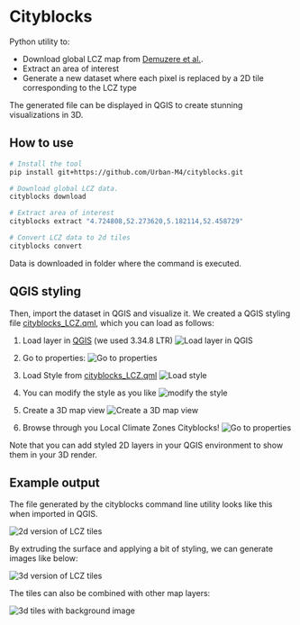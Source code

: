 # Cityblocks

Python utility to:

- Download global LCZ map from [Demuzere et al.](https://zenodo.org/records/7670653).
- Extract an area of interest
- Generate a new dataset where each pixel is replaced by a 2D tile corresponding to the LCZ type

The generated file can be displayed in QGIS to create stunning visualizations in 3D.

## How to use

```sh
# Install the tool
pip install git+https://github.com/Urban-M4/cityblocks.git

# Download global LCZ data. 
cityblocks download

# Extract area of interest
cityblocks extract "4.724808,52.273620,5.182114,52.458729"

# Convert LCZ data to 2d tiles
cityblocks convert
```

Data is downloaded in folder where the command is executed.


## QGIS styling
Then, import the dataset in QGIS and visualize it. We created a QGIS styling file [cityblocks_LCZ.qml](qgis_files/cityblocks_LCZ.qml), which you can load as follows:

1. Load layer in [QGIS](https://qgis.org/) (we used 3.34.8 LTR)
![Load layer in QGIS](images/1.png)

2. Go to properties:
![Go to properties](images/2.png)

3. Load Style from [cityblocks_LCZ.qml](\qgis_files\cityblocks_LCZ.qml) 
![Load style](images/3.png) 

4. You can modify the style as you like 
![modify the style](images/4.png)

5. Create a 3D map view
![Create a 3D map view](images/5.png)

6. Browse through you Local Climate Zones Cityblocks!
![Go to properties](images/6.png)

Note that you can add styled 2D layers in your QGIS environment to show them in your 3D render.


## Example output

The file generated by the cityblocks command line utility looks like this when imported in QGIS.

![2d version of LCZ tiles](images/Amsterdam_2D.png)

By extruding the surface and applying a bit of styling, we can generate images like below:

![3d version of LCZ tiles](images/Amsterdam_3D.png)

The tiles can also be combined with other map layers:

![3d tiles with background image](images/Amsterdam_3D_bg.png)
